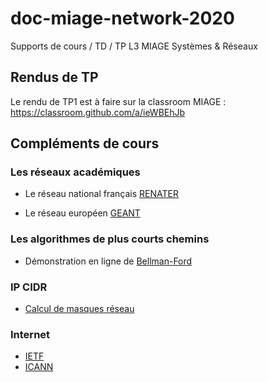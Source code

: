 # doc-miage-network-2020
Supports de cours / TD / TP L3 MIAGE Systèmes &amp; Réseaux

## Rendus de TP

Le rendu de TP1 est à faire sur la classroom MIAGE :
https://classroom.github.com/a/ieWBEhJb

## Compléments de cours

### Les réseaux académiques

  * Le réseau national français [RENATER](https://www.renater.fr/fr/reseau)

  * Le réseau européen [GEANT](https://www.geant.org/Networks/Pan-European_network/Pages/GEANT_topology_map.aspx)

### Les algorithmes de plus courts chemins

  * Démonstration en ligne de [Bellman-Ford](https://www-m9.ma.tum.de/graph-algorithms/spp-bellman-ford/index_en.html)

### IP CIDR

  *  [Calcul de masques réseau](http://www.subnet-calculator.com/cidr.php)

### Internet

 * [IETF](https://www.ietf.org/about/)
 * [ICANN](https://www.icann.org/resources/pages/welcome-2012-02-25-en)
